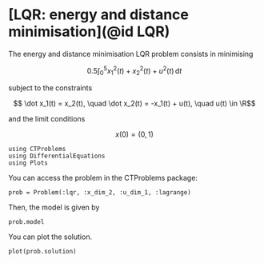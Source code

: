 # [LQR: energy and distance minimisation](@id LQR)

The energy and distance minimisation LQR problem consists in minimising

```math
    0.5\int_{0}^{5} x_1^2(t) + x_2^2(t) + u^2(t) \, \mathrm{d}t 
```

subject to the constraints

```math
    \dot x_1(t) = x_2(t), \quad \dot x_2(t) = -x_1(t) + u(t), \quad u(t) \in \R
```

and the limit conditions

```math
    x(0) = (0,1)
```

```@example main
using CTProblems
using DifferentialEquations
using Plots
```

You can access the problem in the CTProblems package:

```@example main
prob = Problem(:lqr, :x_dim_2, :u_dim_1, :lagrange)
```

Then, the model is given by

```@example main
prob.model
```

You can plot the solution.

```@example main
plot(prob.solution)
```
